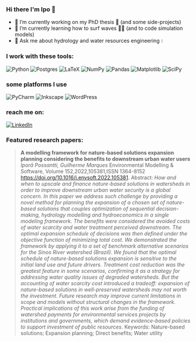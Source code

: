 

### Hi there I'm Ipo 👋

- 🔭 I’m currently working on my PhD thesis :bookmark_tabs: (and some side-projects)
- 🌱 I’m currently learning how to surf waves :surfing_man: (and to code simulation models) 
- 💬 Ask me about hydrology and water resources engineering :droplet:

### I work with these tools:
![Python](https://img.shields.io/badge/python-3670A0?style=for-the-badge&logo=python&logoColor=ffdd54)
![Postgres](https://img.shields.io/badge/postgres-%23316192.svg?style=for-the-badge&logo=postgresql&logoColor=white)
![LaTeX](https://img.shields.io/badge/latex-%23008080.svg?style=for-the-badge&logo=latex&logoColor=white)
![NumPy](https://img.shields.io/badge/numpy-%23013243.svg?style=for-the-badge&logo=numpy&logoColor=white)
![Pandas](https://img.shields.io/badge/pandas-%23150458.svg?style=for-the-badge&logo=pandas&logoColor=white)
![Matplotlib](https://img.shields.io/badge/Matplotlib-%23ffffff.svg?style=for-the-badge&logo=Matplotlib&logoColor=black)
![SciPy](https://img.shields.io/badge/SciPy-%230C55A5.svg?style=for-the-badge&logo=scipy&logoColor=%white)

### some platforms I use
![PyCharm](https://img.shields.io/badge/pycharm-143?style=for-the-badge&logo=pycharm&logoColor=black&color=black&labelColor=green)
![Inkscape](https://img.shields.io/badge/Inkscape-e0e0e0?style=for-the-badge&logo=inkscape&logoColor=080A13)
![WordPress](https://img.shields.io/badge/WordPress-%23117AC9.svg?style=for-the-badge&logo=WordPress&logoColor=white)

### reach me on:
[![LinkedIn](https://img.shields.io/badge/linkedin-%230077B5.svg?style=for-the-badge&logo=linkedin&logoColor=white)](https://www.linkedin.com/in/iporã-possantti-6769901b6/)

### Featured research papers:

> **A modelling framework for nature-based solutions expansion planning considering the benefits to downstream urban water users**
> *Iporã Possantti, Guilherme Marques*
> Environmental Modelling & Software, Volume 152,2022,105381,ISSN 1364-8152
> https://doi.org/10.1016/j.envsoft.2022.105381.
> Abstract:
> *How and when to upscale and finance nature-based solutions in watersheds in order to improve downstream urban water security is a global concern. In this paper we address such challenge by providing a novel method for planning the expansion of a chosen set of nature-based solutions that couples optimization of sequential decision-making, hydrology modelling and hydroeconomics in a single modeling framework. The benefits were considered the avoided costs of water scarcity and water treatment perceived downstream. The optimal expansion schedule of decisions was then defined under the objective function of minimizing total cost. We demonstrated the framework by applying it to a set of benchmark alternative scenarios for the Sinos River watershed (Brazil). We found that the optimal schedule of nature-based solutions expansion is sensitive to the initial land use and future drivers. Treatment cost reduction was the greatest feature in some scenarios, confirming it as a strategy for addressing water quality issues of degraded watersheds. But the accounting of water scarcity cost introduced a tradeoff: expansion of nature-based solutions in well-preserved watersheds may not worth the investment. Future research may improve current limitations in scope and models without structural changes in the framework. Practical implications of this work arise from the funding of watershed payments for environmental services projects by institutions and governments, which demand evidence-based policies to support investment of public resources.*
> Keywords: Nature-based solutions; Expansion planning; Direct benefits; Water utility
